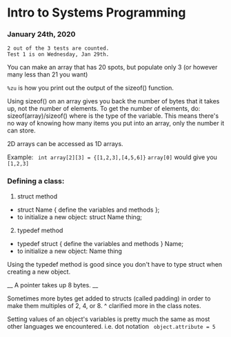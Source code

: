 # Intro to Systems Programming

### January 24th, 2020
```
2 out of the 3 tests are counted.
Test 1 is on Wednesday, Jan 29th.
```

You can make an array that has 20 spots, but populate only 3 (or however many less than 21 you want)

`%zu` is how you print out the output of the sizeof() function.

Using sizeof() on an array gives you back the number of bytes that it takes up, not the number of elements.
To get the number of elements, do: sizeof(array)/sizeof(<type>) where <type> is the type of the variable.
This means there's no way of knowing how many items you put into an array, only the number it can store.

2D arrays can be accessed as 1D arrays.

Example:
` int array[2][3] = {[1,2,3],[4,5,6]}`
`array[0]` would give you `[1,2,3]`

### Defining a class:
1. struct method
 - struct Name { define the variables and methods };
 - to initialize a new object: struct Name thing;
2. typedef method
 - typedef struct { define the variables and methods } Name;
 - to initialize a new object: Name thing

Using the typedef method is good since you don't have to type struct when creating a new object.

__ A pointer takes up 8 bytes. __

Sometimes more bytes get added to structs (called padding) in order to make them multiples of 2, 4, or 8.
^ clarified more in the class notes.

Setting values of an object's variables is pretty much the same as most other languages we encountered.
i.e. dot notation
` object.attribute = 5`

